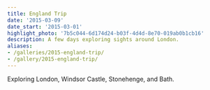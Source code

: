 ```yaml
---
title: England Trip
date: '2015-03-09'
date_start: '2015-03-01'
highlight_photo: '7b5c044-6d174d24-b03f-4d4d-8e70-019ab0b1cb16'
description: A few days exploring sights around London.
aliases:
- /galleries/2015-england-trip/
- /gallery/2015-england-trip/
---
```


Exploring London, Windsor Castle, Stonehenge, and Bath.
